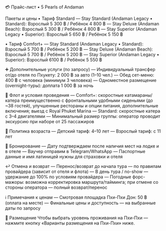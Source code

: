 💳 Прайс-лист • 5 Pearls of Andaman

Пакеты и цены
• Тариф Standard
  — Stay Standard (Andaman Legacy • Standard): Взрослый 5 300 ฿ / Ребёнок 4 800 ฿
  — Stay Deluxe (Andaman Beach): Взрослый 5 300 ฿ / Ребёнок 4 800 ฿
  — Stay Superior (Andaman Legacy • Superior): Взрослый 5 650 ฿ / Ребёнок 5 150 ฿

• Тариф Comfort+
  — Stay Standard (Andaman Legacy • Standard): Взрослый 5 700 ฿ / Ребёнок 5 200 ฿
  — Stay Deluxe (Andaman Beach): Взрослый 5 700 ฿ / Ребёнок 5 200 ฿
  — Stay Superior (Andaman Legacy • Superior): Взрослый 6100 ฿ / Ребёнок 5 550 ฿

➕ Дополнительные услуги (по запросу)
— Индивидуальный трансфер от/до отеля по Пхукету: 2 000 ฿ за авто (1–10 чел.)
— Обед сет-меню: 400 ฿ с человека (минимум 3 человека)
— Одноместное размещение (overnight-туры): доплата 1 000 ฿ за ночь

🚤 Флот и условия проведения
— Comfort+: скоростные катамараны/катера преимущественно с фронтальными удобными сиденьями (до ~38 гостей), улучшенные рестораны и опции питания, дополнительные включения; выезд с Royal Phuket Marina
— Standard: скоростные катера с 3–4 двигателями
— Минимальный размер группы: оператор проводит экскурсию при наборе от 25 пассажиров

👶 Политика возраста
— Детский тариф: 4–10 лет
— Взрослый тариф: с 11 лет

🧾 Бронирование
— Дату подтверждаем после наличия мест на лодке и в отеле
— Ваучер отправим в Telegram/WhatsApp
— Паспортные данные и имя латиницей нужны для страховки и отеля

↩️ Отмена и возврат
— Перенос/возврат до начала тура — по правилам провайдера (зависит от отеля и флота)
— В день тура / no-show — удержание до 100% по условиям провайдера
— Погодные форс-мажоры: возможна корректировка маршрута/тайминга; при отмене со стороны оператора — полный возврат/перенос

ℹ️ Примечания к ценам
— Смотровая площадка Пхи-Пхи Дон: 50 ฿ (оплата на месте)
— Финальные цены и доступность — на выбранные даты по запросу

🏨 Размещение
Чтобы выбрать уровень проживания на Пхи-Пхи — нажмите кнопку «Варианты размещения на Пхи-Пхи» ниже.
